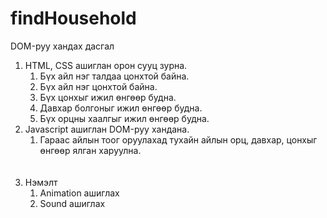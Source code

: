 # findHousehold
DOM-руу хандах дасгал





<ol>
  <li>HTML, CSS ашиглан орон сууц зурна.
     <ol>
       <li>Бүх айл нэг талдаа цонхтой байна.</li>
       <li>Бүх айл нэг цонхтой байна.</li>
       <li>Бүх цонхыг ижил өнгөөр будна.</li> 
       <li>Давхар болгоныг ижил өнгөөр будна.</li>
       <li>Бүх орцны хаалгыг ижил өнгөөр будна.</li>
    </ol>
    </li>
  <li>Javascript ашиглан DOM-руу хандана.
    <ol>
      <li>Гараас айлын тоог оруулахад тухайн айлын орц, давхар, цонхыг өнгөөр ялган харуулна.</li>
    </ol>
  </li>
  
  <br>
  <br>
  
  <li>Нэмэлт
    <ol>
      <li>Animation ашиглах</li>
      <li>Sound ашиглах</li>
    </ol>
  </li>
</ol>
